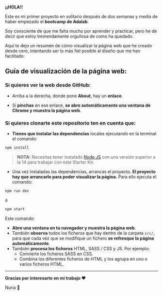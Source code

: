 **¡¡HOLA!!**

Este es mi primer proyecto en solitario después de dos semanas y media de haber empezado el **bootcamp de Adalab**.

Soy consciente de que me falta mucho por aprender y practicar, pero he de decir que estoy tremendamente orgullosa de como ha quedado.

Aquí te dejo un resumen de cómo visualizar la página web que he creado desde cero, intentando ser lo más fiel posible al diseño que me han facilitado:

## Guía de visualización de la página web:

### Si quieres ver la web desde GitHub:

- Arriba a la derecha, donde pone **About**, hay un **enlace**.

- Si **pinchas** en ese enlace, **se abre automáticamente una ventana de Chrome y muestra la página web**.

### Si quieres clonarte este repositorio ten en cuenta que:

- **Tienes que instalar las dependencias** locales ejecutando en la terminal el comando:

```bash
npm install
```

> **NOTA:** Necesitas tener instalado [Node JS](https://nodejs.org/) con una versión superior a la 14 para trabajar con este Starter Kit:

- Una vez instaladas las dependencias, arrancas el proyecto. **El proyecto hay que arrancarlo para poder visualizar la página.** Para ello ejecuta el comando:

```bash
npm run dev
```

ó

```bash
npm start
```

Este comando:

- **Abre una ventana en tu navegador y muestra la página web**.
- También **observa** todos los ficheros que hay dentro de la carpeta `src/`, para que cada vez que se modifique un fichero **se refresque la página automáticamente**.
- También **procesa los ficheros** HTML, SASS / CSS y JS. Por ejemplo:
  - Convierte los ficheros SASS en CSS.
  - Combina los diferentes ficheros de HTML y los agrupa en uno o varios ficheros HTML.

---

**Gracias por interesarte en mi trabajo ❤️**

Nuria 🐜
